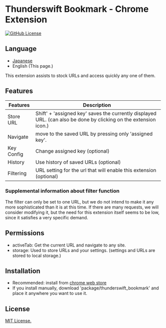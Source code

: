# Thunderswift Bookmark - Chrome Extension

[![GitHub License](https://img.shields.io/badge/license-MIT-blue.svg)](https://raw.githubusercontent.com/signak/thunderswift_bookmark/main/LICENSE)
<!-- TODO: Add Web store URL -->
<!-- [![Chrome Web Store version](https://img.shields.io/chrome-web-store/v/oenllhgkiiljibhfagbfogdbchhdchml.svg)](https://chrome.google.com/webstore/detail/...) -->
<!-- [![Chrome Web Store Downloads](https://img.shields.io/chrome-web-store/d/oenllhgkiiljibhfagbfogdbchhdchml.svg)](https://chrome.google.com/webstore/detail/...) -->

<!-- TODO: Add Screenshot -->

## Language

- [Japanese](https://raw.githubusercontent.com/signak/thunderswift_bookmark/main/readme.ja.md)
- English (This page.)

This extension assists to stock URLs and access quickly any one of them.

## Features

| Features   | Description |
| ---        | --- |
| Store URL  | Shift' + 'assigned key' saves the currently displayed URL. (can also be done by clicking on the extension icon.) |
| Navigate   | move to the saved URL by pressing only 'assigned key'. |
| Key Config | Change assigned key (optional) |
| History    | Use history of saved URLs (optional) |
| Filtering  | URL setting for the url that will enable this extension (optional) |

### Supplemental information about filter function

The filter can only be set to one URL, but we do not intend to make it any more sophisticated than it is at this time.
If there are many requests, we will consider modifying it, but the need for this extension itself seems to be low, since it satisfies a very specific demand.

## Permissions

- activeTab: Get the current URL and navigate to any site.
- storage: Used to store URLs and your settings. (settings and URLs are stored to local storage.)

## Installation

<!-- TODO: URL of the web store when you register -->
- Recommended: install from [chrome web store](https://chrome.google.com/webstore/category/extensions)
- If you install manually, download 'package/thunderswift_bookmark' and place it anywhere you want to use it.

## License

[MIT License.](https://raw.githubusercontent.com/signak/thunderswift_bookmark/main/LICENSE)
